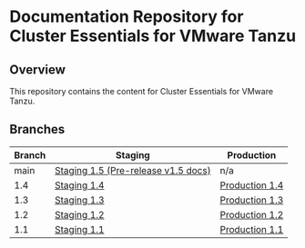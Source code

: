 # Documentation Repository for Cluster Essentials for VMware Tanzu

## Overview

This repository contains the content for Cluster Essentials for VMware Tanzu.

## Branches

| Branch | Staging | Production |
|--------|---------|------------|
| main    | [Staging 1.5 (Pre-release v1.5 docs)](https://docs-staging.vmware.com/en/draft/Cluster-Essentials-for-VMware-Tanzu/1.5/cluster-essentials/deploy.html)    | n/a       |
| 1.4    | [Staging 1.4](https://docs-staging.vmware.com/en/Cluster-Essentials-for-VMware-Tanzu/1.4/cluster-essentials/GUID-deploy.html)    | [Production 1.4](https://docs.vmware.com/en/Cluster-Essentials-for-VMware-Tanzu/1.4/cluster-essentials/GUID-deploy.html)       |
| 1.3    | [Staging 1.3](https://docs-staging.vmware.com/en/Cluster-Essentials-for-VMware-Tanzu/1.3/cluster-essentials/GUID-deploy.html)    | [Production 1.3](https://docs.vmware.com/en/Cluster-Essentials-for-VMware-Tanzu/1.3/cluster-essentials/GUID-deploy.html)       |
| 1.2    | [Staging 1.2](https://docs-staging.vmware.com/en/Cluster-Essentials-for-VMware-Tanzu/1.2/cluster-essentials/GUID-deploy.html)    | [Production 1.2](https://docs.vmware.com/en/Cluster-Essentials-for-VMware-Tanzu/1.2/cluster-essentials/GUID-deploy.html)       |
| 1.1   | [Staging 1.1](https://docs-staging.vmware.com/en/Cluster-Essentials-for-VMware-Tanzu/1.1/cluster-essentials/GUID-deploy.html)    | [Production 1.1](https://docs.vmware.com/en/Cluster-Essentials-for-VMware-Tanzu/1.1/cluster-essentials/GUID-deploy.html)       |
